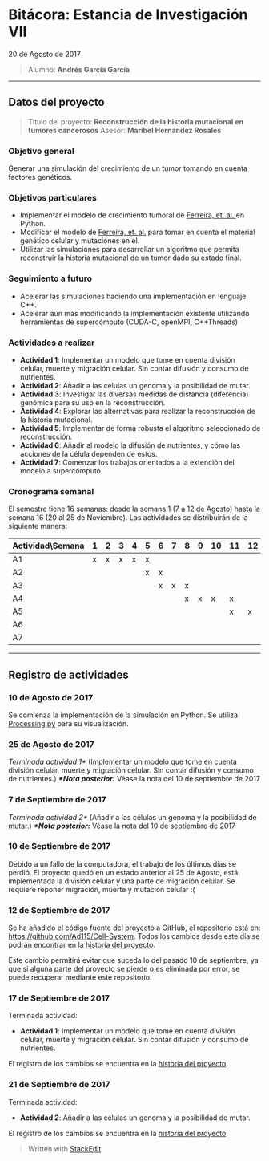 Bitácora: Estancia de Investigación VII
===============================

20 de Agosto de 2017
> Alumno: __Andrés García García__

****

Datos del proyecto
--------------------------

> Título del proyecto: __Reconstrucción de la historia mutacional en tumores cancerosos__
> Asesor: __Maribel Hernandez Rosales__

### Objetivo general
Generar una simulación del crecimiento de un tumor tomando en cuenta factores genéticos.

### Objetivos particulares
 + Implementar el modelo de crecimiento tumoral de [Ferreira, et. al. ](https://doi.org/10.1103/PhysRevE.65.021907) en Python.
 + Modificar el modelo de [Ferreira, et. al.](https://doi.org/10.1103/PhysRevE.65.021907) para tomar en cuenta el material genético celular y mutaciones en él.
 + Utilizar las simulaciones para desarrollar un algoritmo que permita reconstruir la historia mutacional de un tumor dado su estado final.

### Seguimiento a futuro
+ Acelerar las simulaciones haciendo una implementación en lenguaje C++.
+ Acelerar aún más modificando la implementación existente utilizando herramientas de supercómputo (CUDA-C, openMPI, C++Threads)

### Actividades a realizar
 + __Actividad 1__: Implementar un modelo que tome en cuenta división celular, muerte y migración celular. Sin contar difusión y consumo de nutrientes.
 +  __Actividad 2__: Añadir a las células un genoma y la posibilidad de mutar.
 + __Actividad 3__: Investigar las diversas medidas de distancia (diferencia) genómica para su uso en la reconstrucción.
 + __Actividad 4__: Explorar las alternativas para realizar la reconstrucción de la historia mutacional.
 + __Actividad 5__: Implementar de forma robusta el algoritmo seleccionado de reconstrucción.
 + __Actividad 6__: Añadir al modelo la difusión de nutrientes, y cómo las acciones de la célula dependen de estos.
 + __Actividad 7__: Comenzar los trabajos orientados a la extención del modelo a supercómputo.

### Cronograma semanal

El semestre tiene 16 semanas: desde la semana 1 (7 a 12 de Agosto) hasta la semana 16 (20 al 25 de Noviembre). Las actividades se distribuirán de la siguiente manera:

| Actividad\Semana | 1 | 2 | 3 | 4 | 5 | 6 | 7 | 8 | 9 | 10 | 11 | 12 | 13 | 14 | 15 | 16 |
|------------------|---|---|---|---|---|---|---|---|---|----|----|----|----|----|----|----|
| A1               | x | x | x | x | x |   |   |   |   |    |    |    |    |    |    |    |
| A2               |   |   |   |   | x | x |   |   |   |    |    |    |    |    |    |    |
| A3               |   |   |   |   |   | x | x | x |   |    |    |    |    |    |    |    |
| A4               |   |   |   |   |   |   |   | x | x | x  | x  |    |    |    |    |    |
| A5               |   |   |   |   |   |   |   |   |   |    | x  | x  | x  |    |    |    |
| A6               |   |   |   |   |   |   |   |   |   |    |    |    | x  | x  | x  |    |
| A7               |   |   |   |   |   |   |   |   |   |    |    |    |    |    | x  | x  |

*****

Registro de actividades
---------------------------------

### 10 de Agosto de 2017
Se comienza la implementación de la simulación en Python. Se utiliza [Processing.py](http://py.processing.org/) para su visualización.


### 25 de Agosto de 2017
_Terminada actividad 1*_ (Implementar un modelo que tome en cuenta división celular, muerte y migración celular. Sin contar difusión y consumo de nutrientes.) 
___*Nota posterior:___ Véase la nota del 10 de septiembre de 2017

### 7 de Septiembre de 2017
_Terminada actividad 2*_ (Añadir a las células un genoma y la posibilidad de mutar.) 
___*Nota posterior:___ Véase la nota del 10 de septiembre de 2017

### 10 de Septiembre de 2017
Debido a un fallo de la computadora, el trabajo de los últimos días se perdió. El proyecto quedó en un estado anterior al 25 de Agosto, está implementada la división celular y una parte de migración celular. Se requiere reponer migración, muerte y mutación celular :( 

### 12 de Septiembre de 2017
Se ha añadido el código fuente del proyecto a GitHub, el repositorio está en: https://github.com/Ad115/Cell-System. Todos los cambios desde este día se podrán encontrar en la [historia del proyecto](https://github.com/Ad115/Cell-System/commits/master).

Este cambio permitirá evitar que suceda lo del pasado 10 de septiembre, ya que si alguna parte del proyecto se pierde o es eliminada por error, se puede recuperar mediante este repositorio.

### 17 de Septiembre de 2017
Terminada actividad:
 + __Actividad 1__: Implementar un modelo que tome en cuenta división celular, muerte y migración celular. Sin contar difusión y consumo de nutrientes.
 
 El registro de los cambios se encuentra en la [historia del proyecto](https://github.com/Ad115/Cell-System/commits/master).


### 21 de Septiembre de 2017
Terminada actividad:
 + __Actividad 2__: Añadir a las células un genoma y la posibilidad de mutar.

 El registro de los cambios se encuentra en la [historia del proyecto](https://github.com/Ad115/Cell-System/commits/master).


> Written with [StackEdit](https://stackedit.io/).